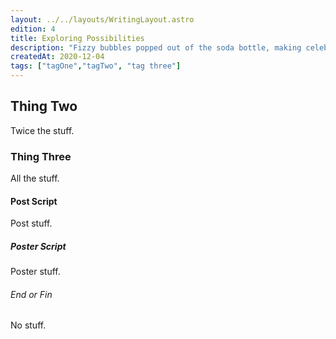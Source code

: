 ```yaml
---
layout: ../../layouts/WritingLayout.astro
edition: 4
title: Exploring Possibilities
description: "Fizzy bubbles popped out of the soda bottle, making celebrations even more fun."
createdAt: 2020-12-04
tags: ["tagOne","tagTwo", "tag three"]
---
```


## Thing Two

Twice the stuff.

### Thing Three

All the stuff.

#### Post Script

Post stuff.

##### Poster Script

Poster stuff.

###### End or Fin

No stuff.